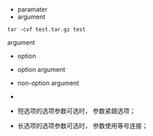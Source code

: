 



* paramater
* argument




```shell
tar -cvf test.tar.gz test
```

argument

* option
* option argument
* non-option argument




* 
* 短选项的选项参数可选时， 参数紧跟选项；
* 长选项的选项参数可选时， 参数使用等号连接；





